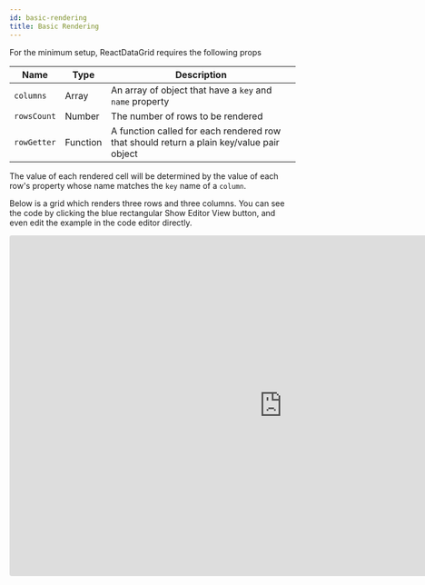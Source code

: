 ```yaml
---
id: basic-rendering
title: Basic Rendering
---
```


For the minimum setup, ReactDataGrid requires the following props

Name | Type | Description
--------- | ---- | -----------
`columns`| Array | An array of object that have a `key` and `name` property
`rowsCount`| Number | The number of rows to be rendered
`rowGetter`| Function|  A function called for each rendered row that should return a plain key/value pair object

The value of each rendered cell will be determined by the value of each row's property whose name matches the `key` name of a `column`.

Below is a grid which renders three rows and three columns. You can see
the code by clicking the blue rectangular Show Editor View button, and even edit the example in the code editor directly.

<iframe src="https://codesandbox.io/embed/5vy2q8owj4?autoresize=1&hidenavigation=1&view=preview" style="width:100%; position: absolute; height:600px; border:0; border-radius: 4px; " sandbox="allow-modals allow-forms allow-popups allow-scripts allow-same-origin"></iframe>
